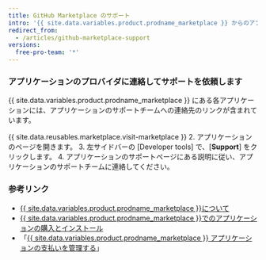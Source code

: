 ```yaml
---
title: GitHub Marketplace のサポート
intro: '{{ site.data.variables.product.prodname_marketplace }} からのアプリケーション購入や支払いについて質問がある場合は、{{ site.data.variables.contact.contact_support }} に連絡してください。 {{ site.data.variables.product.prodname_marketplace }} アプリケーションの利用に関する質問は、アプリケーションのプロバイダに連絡してください。'
redirect_from:
  - /articles/github-marketplace-support
versions:
  free-pro-team: '*'
---
```



### アプリケーションのプロバイダに連絡してサポートを依頼します

{{ site.data.variables.product.prodname_marketplace }} にある各アプリケーションには、アプリケーションのサポートチームへの連絡先のリンクが含まれています。

{{ site.data.reusables.marketplace.visit-marketplace }}
2. アプリケーションのページを開きます。
3. 左サイドバーの [Developer tools] で、[**Support**] をクリックします。
4. アプリケーションのサポートページにある説明に従い、アプリケーションのサポートチームに連絡してください。

### 参考リンク

- [{{ site.data.variables.product.prodname_marketplace }}について](/articles/about-github-marketplace)
- [{{ site.data.variables.product.prodname_marketplace }}でのアプリケーションの購入とインストール](/articles/purchasing-and-installing-apps-in-github-marketplace)
- 「[{{ site.data.variables.product.prodname_marketplace }} アプリケーションの支払いを管理する](/articles/managing-billing-for-github-marketplace-apps)」

